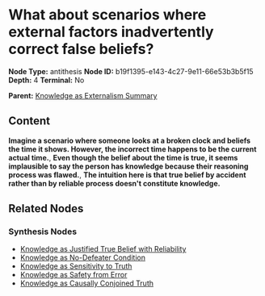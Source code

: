 # What about scenarios where external factors inadvertently correct false beliefs?

**Node Type:** antithesis
**Node ID:** b19f1395-e143-4c27-9e11-66e53b3b5f15
**Depth:** 4
**Terminal:** No

**Parent:** [Knowledge as Externalism Summary](knowledge-as-externalism-summary-synthesis-003e2f43-c722-455a-9e26-b51e9d37ea02.md)

## Content

**Imagine a scenario where someone looks at a broken clock and beliefs the time it shows. However, the incorrect time happens to be the current actual time.**, **Even though the belief about the time is true, it seems implausible to say the person has knowledge because their reasoning process was flawed.**, **The intuition here is that true belief by accident rather than by reliable process doesn't constitute knowledge.**

## Related Nodes

### Synthesis Nodes

- [Knowledge as Justified True Belief with Reliability](knowledge-as-justified-true-belief-with-reliability-synthesis-eaaaa73e-3292-480e-8842-d02cf9726da9.md)
- [Knowledge as No-Defeater Condition](knowledge-as-no-defeater-condition-synthesis-b373faf4-ee3a-4c30-be54-cb193d848842.md)
- [Knowledge as Sensitivity to Truth](knowledge-as-sensitivity-to-truth-synthesis-f47bc117-cca6-483d-8379-caea93afb5dc.md)
- [Knowledge as Safety from Error](knowledge-as-safety-from-error-synthesis-e94954cd-d061-4cbb-81c0-165ba31ae8f2.md)
- [Knowledge as Causally Conjoined Truth](knowledge-as-causally-conjoined-truth-synthesis-892fa5d3-06ed-49fa-bf21-ba1ade5dc64d.md)
